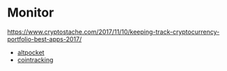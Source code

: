 # Monitor

https://www.cryptostache.com/2017/11/10/keeping-track-cryptocurrency-portfolio-best-apps-2017/

* [altpocket](https://altpocket.io/?ref=ilVqdeWbAv)
* [cointracking](https://cointracking.info?ref=F560640)
